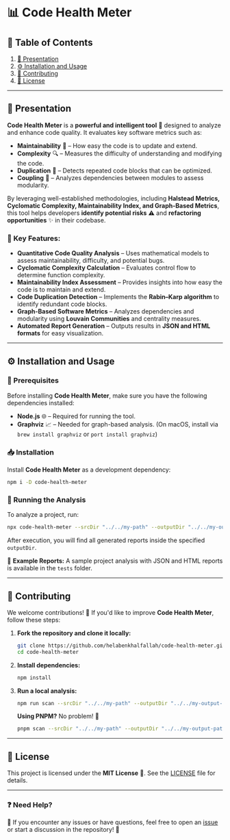 # 📊 Code Health Meter

## 📖 Table of Contents

1. [📢 Presentation](#-presentation)
2. [⚙️ Installation and Usage](#️-installation-and-usage)
3. [🤝 Contributing](#-contributing)
4. [📜 License](#-license)

---

## 📢 Presentation

**Code Health Meter** is a **powerful and intelligent tool** 🧠 designed to analyze and enhance code quality. It evaluates key software metrics such as:

- **Maintainability** 🔄 – How easy the code is to update and extend.  
- **Complexity** 🔍 – Measures the difficulty of understanding and modifying the code.  
- **Duplication** 🔁 – Detects repeated code blocks that can be optimized.  
- **Coupling** 🔗 – Analyzes dependencies between modules to assess modularity.  

By leveraging well-established methodologies, including **Halstead Metrics, Cyclomatic Complexity, Maintainability Index, and Graph-Based Metrics**, this tool helps developers **identify potential risks** ⚠️ and **refactoring opportunities** ✨ in their codebase.

### 🚀 Key Features:

- **Quantitative Code Quality Analysis** – Uses mathematical models to assess maintainability, difficulty, and potential bugs.  
- **Cyclomatic Complexity Calculation** – Evaluates control flow to determine function complexity.  
- **Maintainability Index Assessment** – Provides insights into how easy the code is to maintain and extend.  
- **Code Duplication Detection** – Implements the **Rabin–Karp algorithm** to identify redundant code blocks.  
- **Graph-Based Software Metrics** – Analyzes dependencies and modularity using **Louvain Communities** and centrality measures.  
- **Automated Report Generation** – Outputs results in **JSON and HTML formats** for easy visualization.  

---

## ⚙️ Installation and Usage

### 📌 Prerequisites
Before installing **Code Health Meter**, make sure you have the following dependencies installed:

- **Node.js** 🌐 – Required for running the tool.
- **Graphviz** 📈 – Needed for graph-based analysis. (On macOS, install via `brew install graphviz` or `port install graphviz`)

### 📥 Installation
Install **Code Health Meter** as a development dependency:

```sh
npm i -D code-health-meter
```

### 🚦 Running the Analysis
To analyze a project, run:

```sh
npx code-health-meter --srcDir "../../my-path" --outputDir "../../my-output-path" --format "json or html"
```

After execution, you will find all generated reports inside the specified `outputDir`.  

📂 **Example Reports:** A sample project analysis with JSON and HTML reports is available in the `tests` folder.

---

## 🤝 Contributing

We welcome contributions! 🎉 If you'd like to improve **Code Health Meter**, follow these steps:

1. **Fork the repository and clone it locally:**
    ```sh
    git clone https://github.com/helabenkhalfallah/code-health-meter.git
    cd code-health-meter
    ```

2. **Install dependencies:**
    ```sh
    npm install
    ```

3. **Run a local analysis:**
    ```sh
    npm run scan --srcDir "../../my-path" --outputDir "../../my-output-path" --format "json or html"
    ```

   **Using PNPM?** No problem! 🚀
    ```sh
    pnpm scan --srcDir "../../my-path" --outputDir "../../my-output-path" --format "json or html"
    ```

---

## 📜 License

This project is licensed under the **MIT License** 📄. See the [LICENSE](LICENSE) file for details.

---

### ❓ Need Help?

💬 If you encounter any issues or have questions, feel free to open an [issue](https://github.com/helabenkhalfallah/code-health-meter/issues) or start a discussion in the repository! 🚀
